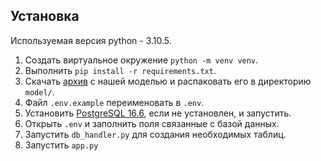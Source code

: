 ## Установка
Используемая версия python - 3.10.5.
1. Создать виртуальное окружение `python -m venv venv`.
2. Выполнить `pip install -r requirements.txt`.
3. Скачать [архив](https://drive.google.com/file/d/1TWnthKO1Ui1j0PmstlJl7B3UMHSe27p0/view?usp=sharing) с нашей моделью и распаковать его в директорию `model/`.
4. Файл `.env.example` переименовать в `.env`.
5. Установить [PostgreSQL 16.6](https://www.enterprisedb.com/downloads/postgres-postgresql-downloads), если не установлен, и запустить.
6. Открыть `.env` и заполнить поля связанные с базой данных.
7. Запустить `db_handler.py` для создания необходимых таблиц.
8. Запустить `app.py` 